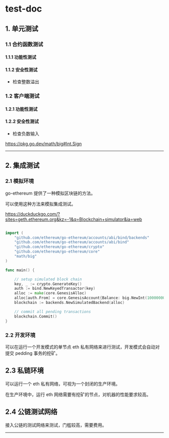 # test-doc


## 1. 单元测试

### 1.1 合约函数测试

#### 1.1.1 功能性测试


#### 1.1.2 安全性测试

- 检查整数溢出


### 1.2 客户端测试

#### 1.2.1 功能性测试


#### 1.2.2 安全性测试

- 检查负数输入

https://pkg.go.dev/math/big#Int.Sign


------------------------------

## 2. 集成测试

### 2.1 模拟环境

go-ethereum 提供了一种模拟区块链的方法。

可以使用这种方法来模拟集成测试。

https://duckduckgo.com/?sites=geth.ethereum.org&kz=-1&q=Blockchain+simulator&ia=web

```go

import (
	"github.com/ethereum/go-ethereum/accounts/abi/bind/backends"
	"github.com/ethereum/go-ethereum/accounts/abi/bind"
	"github.com/ethereum/go-ethereum/crypto"
	"github.com/ethereum/go-ethereum/core"
	"math/big"
)

func main() {

    // setup simulated block chain
	key, _ := crypto.GenerateKey()
	auth := bind.NewKeyedTransactor(key)
	alloc := make(core.GenesisAlloc)
	alloc[auth.From] = core.GenesisAccount{Balance: big.NewInt(1000000000)}
	blockchain := backends.NewSimulatedBackend(alloc)

    // commit all pending transactions
	blockchain.Commit()
}

```

### 2.2 开发环境

可以在运行一个开发模式的单节点 eth 私有网络来进行测试，开发模式会自动对提交 pedding 事务的挖矿。



## 2.3 私链环境


可以运行一个 eth 私有网络，可视为一个封闭的生产环境。

在生产环境中，运行 eth 网络需要有挖矿的节点，对机器的性能要求较高。


## 2.4 公链测试网络


接入公链的测试网络来测试，门槛较高，需要费用。


------------------------------





